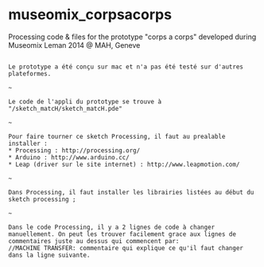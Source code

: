 museomix_corpsacorps
====================

Processing code &amp; files for the prototype "corps a corps" developed during Museomix Leman 2014 @ MAH, Geneve

~~~~ from here in french

Le prototype a été conçu sur mac et n'a pas été testé sur d'autres plateformes.

~

Le code de l'appli du prototype se trouve à "/sketch_matcH/sketch_matcH.pde"

~

Pour faire tourner ce sketch Processing, il faut au prealable installer :
* Processing : http://processing.org/
* Arduino : http://www.arduino.cc/
* Leap (driver sur le site internet) : http://www.leapmotion.com/

~

Dans Processing, il faut installer les librairies listées au début du sketch processing ;

~

Dans le code Processing, il y a 2 lignes de code à changer manuellement. On peut les trouver facilement grace aux lignes de commentaires juste au dessus qui commencent par:
//MACHINE TRANSFER: commentaire qui explique ce qu'il faut changer dans la ligne suivante.






